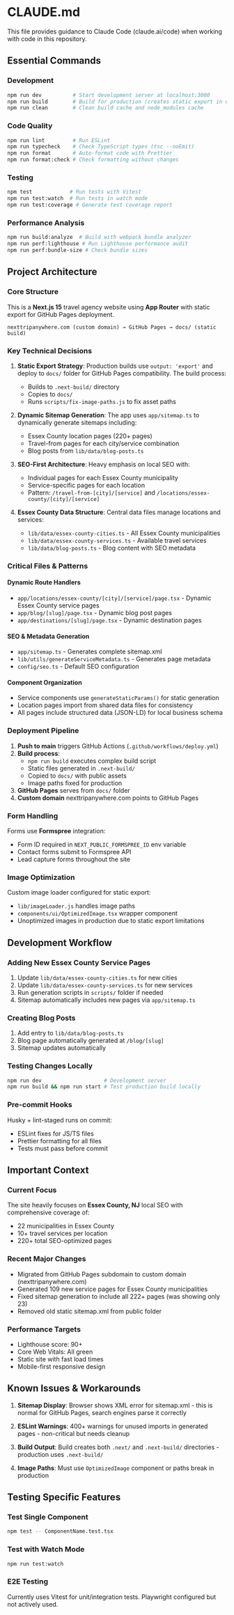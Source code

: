 # CLAUDE.md

This file provides guidance to Claude Code (claude.ai/code) when working with code in this repository.

## Essential Commands

### Development

```bash
npm run dev          # Start development server at localhost:3000
npm run build        # Build for production (creates static export in docs/)
npm run clean        # Clean build cache and node_modules cache
```

### Code Quality

```bash
npm run lint         # Run ESLint
npm run typecheck    # Check TypeScript types (tsc --noEmit)
npm run format       # Auto-format code with Prettier
npm run format:check # Check formatting without changes
```

### Testing

```bash
npm test            # Run tests with Vitest
npm run test:watch  # Run tests in watch mode
npm run test:coverage # Generate test coverage report
```

### Performance Analysis

```bash
npm run build:analyze  # Build with webpack bundle analyzer
npm run perf:lighthouse # Run Lighthouse performance audit
npm run perf:bundle-size # Check bundle sizes
```

## Project Architecture

### Core Structure

This is a **Next.js 15** travel agency website using **App Router** with static export for GitHub Pages deployment.

```
nexttripanywhere.com (custom domain) → GitHub Pages → docs/ (static build)
```

### Key Technical Decisions

1. **Static Export Strategy**: Production builds use `output: 'export'` and deploy to `docs/` folder for GitHub Pages compatibility. The build process:
   - Builds to `.next-build/` directory
   - Copies to `docs/`
   - Runs `scripts/fix-image-paths.js` to fix asset paths

2. **Dynamic Sitemap Generation**: The app uses `app/sitemap.ts` to dynamically generate sitemaps including:
   - Essex County location pages (220+ pages)
   - Travel-from pages for each city/service combination
   - Blog posts from `lib/data/blog-posts.ts`

3. **SEO-First Architecture**: Heavy emphasis on local SEO with:
   - Individual pages for each Essex County municipality
   - Service-specific pages for each location
   - Pattern: `/travel-from-[city]/[service]` and `/locations/essex-county/[city]/[service]`

4. **Essex County Data Structure**: Central data files manage locations and services:
   - `lib/data/essex-county-cities.ts` - All Essex County municipalities
   - `lib/data/essex-county-services.ts` - Available travel services
   - `lib/data/blog-posts.ts` - Blog content with SEO metadata

### Critical Files & Patterns

#### Dynamic Route Handlers

- `app/locations/essex-county/[city]/[service]/page.tsx` - Dynamic Essex County service pages
- `app/blog/[slug]/page.tsx` - Dynamic blog post pages
- `app/destinations/[slug]/page.tsx` - Dynamic destination pages

#### SEO & Metadata Generation

- `app/sitemap.ts` - Generates complete sitemap.xml
- `lib/utils/generateServiceMetadata.ts` - Generates page metadata
- `config/seo.ts` - Default SEO configuration

#### Component Organization

- Service components use `generateStaticParams()` for static generation
- Location pages import from shared data files for consistency
- All pages include structured data (JSON-LD) for local business schema

### Deployment Pipeline

1. **Push to main** triggers GitHub Actions (`.github/workflows/deploy.yml`)
2. **Build process**:
   - `npm run build` executes complex build script
   - Static files generated in `.next-build/`
   - Copied to `docs/` with public assets
   - Image paths fixed for production
3. **GitHub Pages** serves from `docs/` folder
4. **Custom domain** nexttripanywhere.com points to GitHub Pages

### Form Handling

Forms use **Formspree** integration:

- Form ID required in `NEXT_PUBLIC_FORMSPREE_ID` env variable
- Contact forms submit to Formspree API
- Lead capture forms throughout the site

### Image Optimization

Custom image loader configured for static export:

- `lib/imageLoader.js` handles image paths
- `components/ui/OptimizedImage.tsx` wrapper component
- Unoptimized images in production due to static export limitations

## Development Workflow

### Adding New Essex County Service Pages

1. Update `lib/data/essex-county-cities.ts` for new cities
2. Update `lib/data/essex-county-services.ts` for new services
3. Run generation scripts in `scripts/` folder if needed
4. Sitemap automatically includes new pages via `app/sitemap.ts`

### Creating Blog Posts

1. Add entry to `lib/data/blog-posts.ts`
2. Blog page automatically generated at `/blog/[slug]`
3. Sitemap updates automatically

### Testing Changes Locally

```bash
npm run dev                    # Development server
npm run build && npm run start # Test production build locally
```

### Pre-commit Hooks

Husky + lint-staged runs on commit:

- ESLint fixes for JS/TS files
- Prettier formatting for all files
- Tests must pass before commit

## Important Context

### Current Focus

The site heavily focuses on **Essex County, NJ** local SEO with comprehensive coverage of:

- 22 municipalities in Essex County
- 10+ travel services per location
- 220+ total SEO-optimized pages

### Recent Major Changes

- Migrated from GitHub Pages subdomain to custom domain (nexttripanywhere.com)
- Generated 109 new service pages for Essex County municipalities
- Fixed sitemap generation to include all 222+ pages (was showing only 23)
- Removed old static sitemap.xml from public folder

### Performance Targets

- Lighthouse score: 90+
- Core Web Vitals: All green
- Static site with fast load times
- Mobile-first responsive design

## Known Issues & Workarounds

1. **Sitemap Display**: Browser shows XML error for sitemap.xml - this is normal for GitHub Pages, search engines parse it correctly

2. **ESLint Warnings**: 400+ warnings for unused imports in generated pages - non-critical but needs cleanup

3. **Build Output**: Build creates both `.next/` and `.next-build/` directories - production uses `.next-build/`

4. **Image Paths**: Must use `OptimizedImage` component or paths break in production

## Testing Specific Features

### Test Single Component

```bash
npm test -- ComponentName.test.tsx
```

### Test with Watch Mode

```bash
npm run test:watch
```

### E2E Testing

Currently uses Vitest for unit/integration tests. Playwright configured but not actively used.
